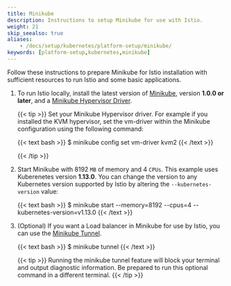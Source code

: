 ```yaml
---
title: Minikube
description: Instructions to setup Minikube for use with Istio.
weight: 21
skip_seealso: true
aliases:
    - /docs/setup/kubernetes/platform-setup/minikube/
keywords: [platform-setup,kubernetes,minikube]
---
```


Follow these instructions to prepare Minikube for Istio installation with sufficient
resources to run Istio and some basic applications.

1. To run Istio locally, install the latest version of
   [Minikube](https://kubernetes.io/docs/setup/minikube/), version **1.0.0 or
   later**, and a
   [Minikube Hypervisor Driver](https://kubernetes.io/docs/tasks/tools/install-minikube/#install-a-hypervisor).

    {{< tip >}}
    Set your Minikube Hypervisor driver.  For example if you installed the KVM hypervisor, set the vm-driver
    within the Minikube configuration using the following command:

    {{< text bash >}}
    $ minikube config set vm-driver kvm2
    {{< /text >}}

    {{< /tip >}}

1. Start Minikube with 8192 `MB` of memory and 4 `CPUs`.  This example uses Kuberenetes version **1.13.0**.
   You can change the version to any Kubernetes version supported by Istio by altering the `--kubernetes-version` value:

    {{< text bash >}}
    $ minikube start --memory=8192 --cpus=4 --kubernetes-version=v1.13.0
    {{< /text >}}

1. (Optional) If you want a Load balancer in Minikube for use by Istio, you can use the
   [Minikube Tunnel](https://github.com/kubernetes/minikube/blob/master/docs/tunnel.md).

    {{< text bash >}}
    $ minikube tunnel
    {{< /text >}}

    {{< tip >}}
    Running the minikube tunnel feature will block your terminal and output diagnostic information.  Be
    prepared to run this optional command in a different terminal.
    {{< /tip >}}

